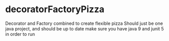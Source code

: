 # decoratorFactoryPizza
Decorator and Factory combined to create flexible pizza
Should just be one java project, and should be up to date
make sure you have java 9 and junit 5 in order to run
